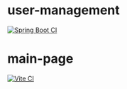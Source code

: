 # user-management
[![Spring Boot CI](https://github.com/CeapaGames/user-management/actions/workflows/ci.yml/badge.svg)](https://github.com/CeapaGames/user-management/actions/workflows/ci.yml)
# main-page
[![Vite CI](https://github.com/CeapaGames/main-site/actions/workflows/ci.yml/badge.svg)](https://github.com/CeapaGames/main-site/actions/workflows/ci.yml)
